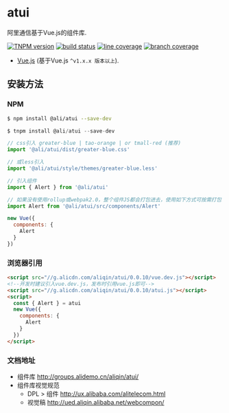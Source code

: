 # atui
阿里通信基于Vue.js的组件库.


[![TNPM version][tnpm-image]][tnpm-url]
[![build status][ci-image]][ci-url]
[![line coverage][line-coverage-image]][ci-url]
[![branch coverage][branch-coverage-image]][ci-url]

[tnpm-image]: http://web.npm.alibaba-inc.com/badge/v/@ali/atui.svg?style=flat-square
[tnpm-url]: http://web.npm.alibaba-inc.com/package/@ali/atui
[ci-image]: http://cise.alibaba-inc.com/task/295950/status.svg
[ci-url]: http://cise.alibaba-inc.com/task/295950
[line-coverage-image]: http://cise.alibaba-inc.com/task/295950/ut_line_coverage.svg
[branch-coverage-image]: http://cise.alibaba-inc.com/task/295950/ut_branch_coverage.svg

<p align="center"></a></p>

* [Vue.js](http://vuejs.org/) (基于Vue.js `^v1.x.x 版本以上`).


## 安装方法

### NPM

```bash
$ npm install @ali/atui --save-dev
```


```js
$ tnpm install @ali/atui --save-dev

// css引入 greater-blue | tao-orange | or tmall-red (推荐)
import '@ali/atui/dist/greater-blue.css'

// 或less引入
import '@ali/atui/style/themes/greater-blue.less'

// 引入组件
import { Alert } from '@ali/atui'

// 如果没有使用rollup或webpak2.0，整个组件JS都会打包进去，使用如下方式可按需打包
import Alert from '@ali/atui/src/components/Alert'

new Vue({
  components: {
    Alert
  }
})
```

### 浏览器引用

```html
<script src="//g.alicdn.com/aliqin/atui/0.0.10/vue.dev.js"></script>
<!--开发时建议引入vue.dev.js，发布时引用vue.js即可-->
<script src="//g.alicdn.com/aliqin/atui/0.0.10/atui.js"></script>
<script>
  const { Alert } = atui
  new Vue({
    components: {
      Alert
    }
  })
</script>
```

### 文档地址
- 组件库 <http://groups.alidemo.cn/aliqin/atui/>
- 组件库视觉规范
  - DPL > 组件  <http://ux.alibaba.com/alitelecom.html>
  - 视觉稿 <http://ued.aliqin.alibaba.net/webcompon/>
